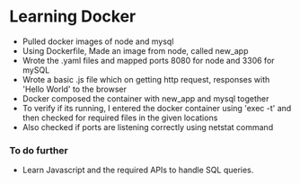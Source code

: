 # Learning Docker

* Pulled docker images of node and mysql
* Using Dockerfile, Made an image from node, called new_app
* Wrote the .yaml files and mapped ports 8080 for node and 3306 for mySQL
* Wrote a basic .js file which on getting http request, responses with 'Hello World' to the browser
* Docker composed the container with new_app and mysql together
* To verify if its running, I entered the docker container using 'exec -t' and then checked for required files in the given locations
* Also checked if ports are listening correctly using netstat command
</ul>


### To do further

* Learn Javascript and the required APIs to handle SQL queries.

